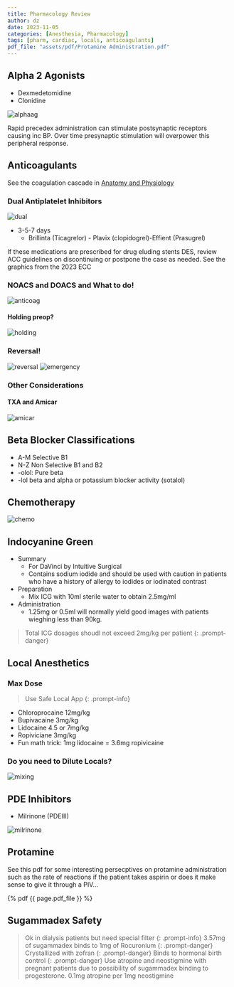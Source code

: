 ```yaml
---
title: Pharmacology Review
author: dz  
date: 2023-11-05
categories: [Anesthesia, Pharmacology]
tags: [pharm, cardiac, locals, anticoagulants]   
pdf_file: "assets/pdf/Protamine Administration.pdf"
---
```


## Alpha 2 Agonists

- Dexmedetomidine
- Clonidine
  
![alphaag](/assets/img/alpha.png)

Rapid precedex administration can stimulate postsynaptic receptors causing inc BP. Over time presynaptic stimulation will overpower this peripheral response.

## Anticoagulants

See the coagulation cascade in [Anatomy and Physiology](https://dzauski585.github.io/posts/Anatomy_physiology/)

### Dual Antiplatelet Inhibitors

![dual](/assets/img/dualantiplt.png)

- 3-5-7 days
  - Brillinta (Ticagrelor) - Plavix (clopidogrel)-Effient (Prasugrel)

If these medications are prescribed for drug eluding stents DES, review ACC guidelines on discontinuing or postpone the case as needed. See the graphics from the 2023 ECC

### NOACS and DOACS and What to do!

![anticoag](/assets/img/anticoag.png)

#### Holding preop? 

![holding](/assets/img/holddoacs.png)

### Reversal!

![reversal](/assets/img/reversal.png)
![emergency](/assets/img/emergencyreversal.png)

### Other Considerations

#### TXA and Amicar

![amicar](/assets/img/amicar.png)


## Beta Blocker Classifications

- A-M Selective B1 
- N-Z Non Selective B1 and B2
- -olol: Pure beta
- -lol beta and alpha or potassium blocker activity (sotalol)

## Chemotherapy 

![chemo](/assets/img/chemo.png)

## Indocyanine Green

- Summary
  - For DaVinci by Intuitive Surgical
  - Contains sodium iodide and should be used with caution in patients who have a history of allergy to iodides or iodinated contrast
- Preparation
  - Mix ICG with 10ml sterile water to obtain 2.5mg/ml
- Administration
  - 1.25mg or 0.5ml will normally yield good images with patients wieghing less than 90kg. 

> Total ICG dosages shoudl not exceed 2mg/kg per patient
{: .prompt-danger}

## Local Anesthetics

### Max Dose

> Use Safe Local App
{: .prompt-info}

- Chloroprocaine 12mg/kg
- Bupivacaine 3mg/kg
- Lidocaine 4.5 or 7mg/kg
- Ropiviciane 3mg/kg
- Fun math trick: 1mg lidocaine = 3.6mg ropivicaine

### Do you need to Dilute Locals?

![mixing](/assets/img/mixlocal.png)

## PDE Inhibitors

- Milrinone (PDEIII)

![milrinone](/assets/img/mil.png)

## Protamine

See this pdf for some interesting persecptives on protamine administration such as the rate of reactions if the patient takes aspirin or does it make sense to give it through a PIV...

{% pdf {{ page.pdf_file }} %}

## Sugammadex Safety

>Ok in dialysis patients but need special filter
{: .prompt-info}
>3.57mg of sugammadex binds to 1mg of Rocuronium
{: .prompt-danger}
>Crystallized with zofran
{: .prompt-danger}
>Binds to hormonal birth control
{: .prompt-danger}
>Use atropine and neostigmine with pregnant patients due to possibility of sugammadex binding to progesterone. 0.1mg atropine per 1mg neostigmine
